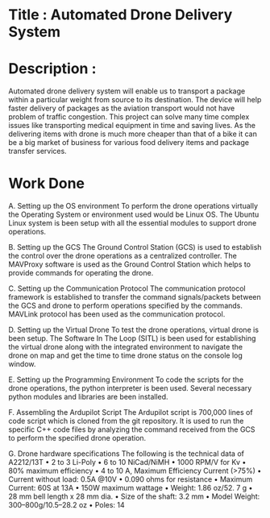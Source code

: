# Title : Automated Drone Delivery System

# Description :

 Automated drone delivery system will enable us 
to transport a package within a particular weight from source 
to its destination. The device will help faster delivery of packages 
as the aviation transport would not have problem of traffic 
congestion. This project can solve many time complex issues like 
transporting medical equipment in time and saving lives. As the 
delivering items with drone is much more cheaper than that of 
a bike it can be a big market of business for various food delivery 
items and package transfer services.

# Work Done

A. Setting up the OS environment
To perform the drone operations virtually the Operating 
System or environment used would be Linux OS. The Ubuntu 
Linux system is been setup with all the essential modules to 
support drone operations.

B. Setting up the GCS
The Ground Control Station (GCS) is used to establish the 
control over the drone operations as a centralized controller.
The MAVProxy software is used as the Ground Control 
Station which helps to provide commands for operating the 
drone.

C. Setting up the Communication Protocol
The communication protocol framework is established to 
transfer the command signals/packets between the GCS and 
drone to perform operations specified by the commands. 
MAVLink protocol has been used as the communication 
protocol.

D. Setting up the Virtual Drone
To test the drone operations, virtual drone is been setup. 
The Software In The Loop (SITL) is been used for 
establishing the virtual drone along with the integrated 
environment to navigate the drone on map and get the time to 
time drone status on the console log window.

E. Setting up the Programming Environment
To code the scripts for the drone operations, the python 
interpreter is been used. Several necessary python modules 
and libraries are been installed.

F. Assembling the Ardupilot Script
The Ardupilot script is 700,000 lines of code script which 
is cloned from the git repository. It is used to run the specific
C++ code files by analyzing the command received from the 
GCS to perform the specified drone operation.

G. Drone hardware specifications
The following is the technical data of A2212/13T
• 2 to 3 Li-Poly 
• 6 to 10 NiCad/NiMH 
• 1000 RPM/V for Kv
• 80% maximum efficiency
• 4 to 10 A, Maximum Efficiency Current (>75%)
• Current without load: 0.5A @10V
• 0.090 ohms for resistance
• Maximum Current: 60S at 13A
• 150W maximum wattage
• Weight: 1.86 oz/52. 7 g
• 28 mm bell length x 28 mm dia.
• Size of the shaft: 3.2 mm
• Model Weight: 300–800g/10.5–28.2 oz 
• Poles: 14

